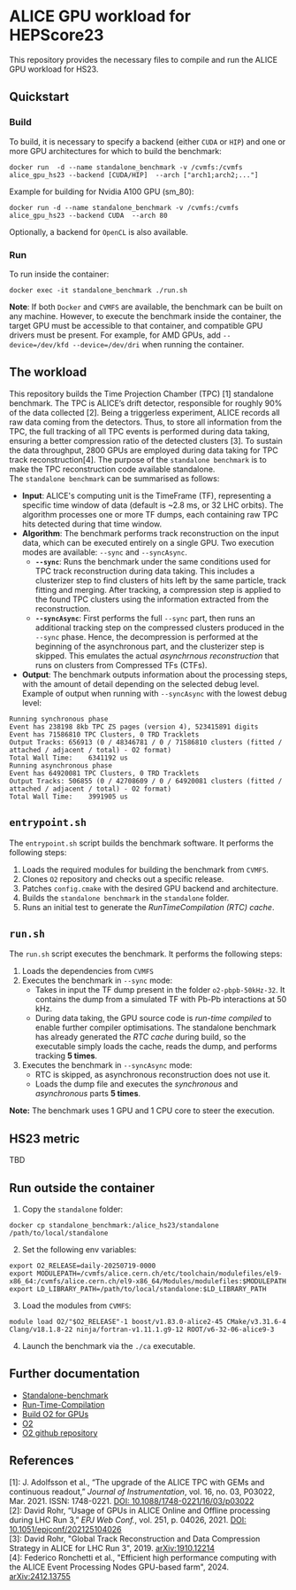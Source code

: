 # ALICE GPU workload for HEPScore23
This repository provides the necessary files to compile and run the ALICE GPU workload for HS23.
## Quickstart
### Build
To build, it is necessary to specify a backend (either `CUDA` or `HIP`) and one or more GPU architectures for which to build the benchmark:
```
docker run  -d --name standalone_benchmark -v /cvmfs:/cvmfs alice_gpu_hs23 --backend [CUDA/HIP]  --arch ["arch1;arch2;..."]
```
Example for building for Nvidia A100 GPU (sm_80):
```
docker run -d --name standalone_benchmark -v /cvmfs:/cvmfs alice_gpu_hs23 --backend CUDA  --arch 80
```
Optionally, a backend for `OpenCL` is also available.
### Run
To run inside the container:
```
docker exec -it standalone_benchmark ./run.sh
```
**Note**: If both `Docker` and `CVMFS` are available, the benchmark can be built on any machine. However, to execute the benchmark inside the container, the target GPU must be accessible to that container, and compatible GPU drivers must be present. For example, for AMD GPUs, add `--device=/dev/kfd --device=/dev/dri` when running the container.
## The workload
This repository builds the Time Projection Chamber (TPC) [1] standalone benchmark. The TPC is ALICE’s drift detector, responsible for roughly 90% of the data collected [2]. Being a triggerless experiment, ALICE records all raw data coming from the detectors. Thus, to store all information from the TPC, the full tracking of all TPC events is performed during data taking, ensuring a better compression ratio of the detected clusters [3]. To sustain the data throughput, 2800 GPUs are employed during data taking for TPC track reconstruction[4]. The purpose of the `standalone benchmark` is to make the TPC reconstruction code available standalone.\
The `standalone benchmark` can be summarised as follows:
- **Input**: ALICE's computing unit is the TimeFrame (TF), representing a specific time window of data (default is ~2.8 ms, or 32 LHC orbits). The algorithm processes one or more TF dumps, each containing raw TPC hits detected during that time window.
- **Algorithm**: The benchmark performs track reconstruction on the input data, which can be executed entirely on a single GPU. Two execution modes are available: `--sync` and `--syncAsync`.
  - **`--sync`**: Runs the benchmark under the same conditions used for TPC track reconstruction during data taking. This includes a clusterizer step to find clusters of hits left by the same particle, track fitting and merging. After tracking, a compression step is applied to the found TPC clusters using the information extracted from the reconstruction.
  - **`--syncAsync`**: First performs the full `--sync` part, then runs an additional tracking step on the compressed clusters produced in the `--sync` phase. Hence, the decompression is performed at the beginning of the asynchronous part, and the clusterizer step is skipped. This emulates the actual *asynchrnous reconstruction* that runs on clusters from Compressed TFs (CTFs).
- **Output**: The benchmark outputs information about the processing steps, with the amount of detail depending on the selected debug level. Example of output when running with `--syncAsync` with the lowest debug level:
```
Running synchronous phase
Event has 238198 8kb TPC ZS pages (version 4), 523415891 digits
Event has 71586810 TPC Clusters, 0 TRD Tracklets
Output Tracks: 656913 (0 / 48346781 / 0 / 71586810 clusters (fitted / attached / adjacent / total) - O2 format)
Total Wall Time:    6341192 us
Running asynchronous phase
Event has 64920081 TPC Clusters, 0 TRD Tracklets
Output Tracks: 506855 (0 / 42708609 / 0 / 64920081 clusters (fitted / attached / adjacent / total) - O2 format)
Total Wall Time:    3991905 us
```

## `entrypoint.sh`
The `entrypoint.sh` script builds the benchmark software. It performs the following steps:
1. Loads the required modules for building the benchmark from `CVMFS`.
2. Clones `O2` repository and checks out a specific release.
3. Patches `config.cmake` with the desired GPU backend and architecture.
4. Builds the `standalone benchmark` in the `standalone` folder.
5. Runs an initial test to generate the *RunTimeCompilation (RTC) cache*.

## `run.sh`
The `run.sh` script executes the benchmark. It performs the following steps:
1. Loads the dependencies from `CVMFS`
2. Executes the benchmark in `--sync` mode:
   - Takes in input the TF dump present in the folder `o2-pbpb-50kHz-32`. It contains the dump from a simulated TF with Pb-Pb interactions at 50 kHz. 
   - During data taking, the GPU source code is *run-time compiled* to enable further compiler optimisations. The standalone benchmark has already generated the *RTC cache* during build, so the executable simply loads the cache, reads the dump, and performs tracking **5 times**.
3. Executes the benchmark in `--syncAsync` mode:
   - RTC is skipped, as asynchronous reconstruction does not use it.
   - Loads the dump file and executes the *synchronous* and *asynchronous* parts **5 times**.

**Note:** The benchmark uses 1 GPU and 1 CPU core to steer the execution.

## HS23 metric
TBD

## Run outside the container
1. Copy the `standalone` folder:
```
docker cp standalone_benchmark:/alice_hs23/standalone /path/to/local/standalone
```
2. Set the following env variables:
```
export O2_RELEASE=daily-20250719-0000
export MODULEPATH=/cvmfs/alice.cern.ch/etc/toolchain/modulefiles/el9-x86_64:/cvmfs/alice.cern.ch/el9-x86_64/Modules/modulefiles:$MODULEPATH
export LD_LIBRARY_PATH=/path/to/local/standalone:$LD_LIBRARY_PATH
```
3. Load the modules from `CVMFS`:
```
module load O2/"$O2_RELEASE"-1 boost/v1.83.0-alice2-45 CMake/v3.31.6-4 Clang/v18.1.8-22 ninja/fortran-v1.11.1.g9-12 ROOT/v6-32-06-alice9-3
```
4. Launch the benchmark via the `./ca` executable.


## Further documentation
- [Standalone-benchmark](https://github.com/AliceO2Group/AliceO2/blob/dev/GPU/documentation/build-standalone.md)
- [Run-Time-Compilation](https://github.com/AliceO2Group/AliceO2/blob/dev/GPU/documentation/run-time-compilation.md)
- [Build O2 for GPUs](https://github.com/AliceO2Group/AliceO2/blob/dev/GPU/documentation/build-O2.md)
- [O2](https://aliceo2group.github.io)
- [O2 github repository](https://github.com/AliceO2Group/AliceO2)

## References
[1]: J. Adolfsson et al., “The upgrade of the ALICE TPC with GEMs and continuous readout,” *Journal of Instrumentation*, vol. 16, no. 03, P03022, Mar. 2021. ISSN: 1748-0221. [DOI: 10.1088/1748-0221/16/03/p03022](http://dx.doi.org/10.1088/1748-0221/16/03/p03022)\
[2]: David Rohr, “Usage of GPUs in ALICE Online and Offline processing during LHC Run 3,” *EPJ Web Conf.*, vol. 251, p. 04026, 2021. [DOI: 10.1051/epjconf/202125104026](https://doi.org/10.1051/epjconf/202125104026)\
[3]: David Rohr, "Global Track Reconstruction and Data Compression Strategy in ALICE for LHC Run 3", 2019. [arXiv:1910.12214](https://arxiv.org/abs/1910.12214)\
[4]: Federico Ronchetti et al., "Efficient high performance computing with the ALICE Event Processing Nodes GPU-based farm", 2024. [arXiv:2412.13755](https://arxiv.org/abs/2412.13755)